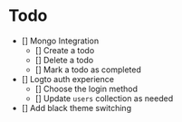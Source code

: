 # Todo

- [] Mongo Integration
    - [] Create a todo
    - [] Delete a todo
    - [] Mark a todo as completed
- [] Logto auth experience
    - [] Choose the login method
    - [] Update `users` collection as needed
- [] Add black theme switching
